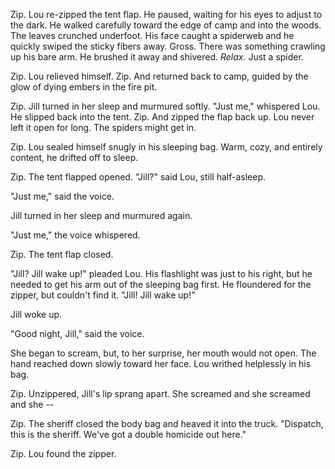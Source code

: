 <!---
--- !Metadata
slug: zip
title: Zip
description: A scary story to read with your brightness all the way down
show_on_home_page: True
filename: Zip
--->

Zip. Lou re-zipped the tent flap. He paused, waiting for his eyes to adjust to the dark. He walked carefully toward the edge of camp and into the woods. The leaves crunched underfoot. His face caught a spiderweb and he quickly swiped the sticky fibers away. Gross. There was something crawling up his bare arm. He brushed it away and shivered. *Relax.* Just a spider. 

Zip. Lou relieved himself. Zip. And returned back to camp, guided by the glow of dying embers in the fire pit.

Zip. Jill turned in her sleep and murmured softly. "Just me," whispered Lou. He slipped back into the tent. Zip. And zipped the flap back up. Lou never left it open for long. The spiders might get in.

Zip. Lou sealed himself snugly in his sleeping bag. Warm, cozy, and entirely content, he drifted off to sleep.

Zip. The tent flapped opened. "Jill?" said Lou, still half-asleep.

"Just me," said the voice.

Jill turned in her sleep and murmured again.

"Just me," the voice whispered.

Zip. The tent flap closed.

"Jill? Jill wake up!" pleaded Lou. His flashlight was just to his right, but he needed to get his arm out of the sleeping bag first. He floundered for the zipper, but couldn't find it. "Jill! Jill wake up!"

Jill woke up.

"Good night, Jill," said the voice.

She began to scream, but, to her surprise, her mouth would not open. The hand reached down slowly toward her face. Lou writhed helplessly in his bag.

Zip. Unzippered, Jill's lip sprang apart. She screamed and she screamed and she --

Zip. The sheriff closed the body bag and heaved it into the truck. "Dispatch, this is the sheriff. We've got a double homicide out here." 

Zip. Lou found the zipper. 